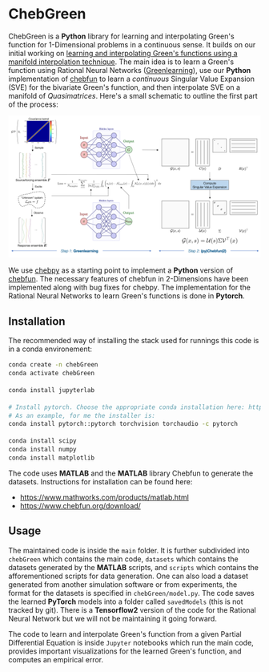 # ChebGreen

ChebGreen is a **Python** library for learning and interpolating Green's function for 1-Dimensional problems in a continuous sense. It builds on our initial working on [learning and interpolating Green's functions using a manifold interpolation technique](https://www.sciencedirect.com/science/article/pii/S0045782523000944). The main idea is to learn a Green's function using Rational Neural Networks ([Greenlearning](https://greenlearning.readthedocs.io/en/latest/)), use our **Python** implementation of [chebfun](https://www.chebfun.org/) to learn a *continuous* Singular Value Expansion (SVE) for the bivariate Green's function, and then interpolate SVE on a manifold of *Quasimatrices*. Here's a small schematic to outline the first part of the process:

![Schematic for learning a Green's function](assets/schematic.png)

We use [chebpy](https://github.com/chebpy/chebpy) as a starting point to implement a **Python** version of [chebfun](https://www.chebfun.org/). The necessary features of chebfun in 2-Dimensions have been implemented along with bug fixes for chebpy. The implementation for the Rational Neural Networks to learn Green's functions is done in **Pytorch**.

## Installation

The recommended way of installing the stack used for runnings this code is in a conda environement:

```bash
conda create -n chebGreen
conda activate chebGreen

conda install jupyterlab

# Install pytorch. Choose the appropriate conda installation here: https://pytorch.org/get-started/locally/
# As an example, for me the installer is:
conda install pytorch::pytorch torchvision torchaudio -c pytorch

conda install scipy
conda install numpy
conda install matplotlib
```

The code uses **MATLAB** and the **MATLAB** library Chebfun to generate the datasets. Instructions for installation can be found here:
- https://www.mathworks.com/products/matlab.html
- https://www.chebfun.org/download/

## Usage

The maintained code is inside the ``main`` folder. It is further subdivided into ``chebGreen`` which contains the main code, ``datasets`` which contains the datasets generated by the **MATLAB** scripts, and ``scripts`` which contains the afforementioned scripts for data generation. One can also load a dataset generated from another simulation software or from experiments, the format for the datasets is specified in ``chebGreen/model.py``. The code saves the learned **PyTorch** models into a folder called ``savedModels`` (this is not tracked by git). There is a **Tensorflow2** version of the code for the Rational Neural Network but we will not be maintaining it going forward.

The code to learn and interpolate Green's function from a given Partial Differential Equation is inside ``Jupyter`` notebooks which run the main code, provides important visualizations for the learned Green's function, and computes an empirical error.